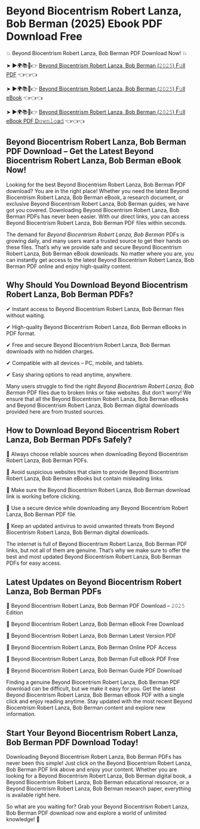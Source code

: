 # Beyond Biocentrism Robert Lanza, Bob Berman (2025) Ebook PDF Download Free

💥 Beyond Biocentrism Robert Lanza, Bob Berman PDF Download Now! 💥

➤ ►🌍📚📱👉 [Beyond Biocentrism Robert Lanza, Bob Berman (𝟸𝟶𝟸𝟻) F𝚞ll PDF](https://getpdf.xyz/beyond-biocentrism-robert-lanza-bob-berman) 👈👈👈


➤ ►🌍📚📱👉 [Beyond Biocentrism Robert Lanza, Bob Berman (𝟸𝟶𝟸𝟻) F𝚞ll eBook](https://getpdf.xyz/beyond-biocentrism-robert-lanza-bob-berman) 👈👈👈


➤ ►🌍📚📱👉 [Beyond Biocentrism Robert Lanza, Bob Berman (𝟸𝟶𝟸𝟻) F𝚞ll eBook PDF D𝚘𝚠𝚗𝚕𝚘a𝚍](https://getpdf.xyz/beyond-biocentrism-robert-lanza-bob-berman) 👈👈👈


## Beyond Biocentrism Robert Lanza, Bob Berman PDF Download – Get the Latest Beyond Biocentrism Robert Lanza, Bob Berman eBook Now!

Looking for the best Beyond Biocentrism Robert Lanza, Bob Berman PDF download? You are in the right place! Whether you need the latest Beyond Biocentrism Robert Lanza, Bob Berman eBook, a research document, or exclusive Beyond Biocentrism Robert Lanza, Bob Berman guides, we have got you covered. Downloading Beyond Biocentrism Robert Lanza, Bob Berman PDFs has never been easier. With our direct links, you can access Beyond Biocentrism Robert Lanza, Bob Berman PDF files within seconds.

The demand for *Beyond Biocentrism Robert Lanza, Bob Berman* PDFs is growing daily, and many users want a trusted source to get their hands on these files. That’s why we provide safe and secure Beyond Biocentrism Robert Lanza, Bob Berman eBook downloads. No matter where you are, you can instantly get access to the latest Beyond Biocentrism Robert Lanza, Bob Berman PDF online and enjoy high-quality content.

## Why Should You Download Beyond Biocentrism Robert Lanza, Bob Berman PDFs?

✔ Instant access to Beyond Biocentrism Robert Lanza, Bob Berman files without waiting.

✔ High-quality Beyond Biocentrism Robert Lanza, Bob Berman eBooks in PDF format.

✔ Free and secure Beyond Biocentrism Robert Lanza, Bob Berman downloads with no hidden charges.

✔ Compatible with all devices – PC, mobile, and tablets.

✔ Easy sharing options to read anytime, anywhere.

Many users struggle to find the right *Beyond Biocentrism Robert Lanza, Bob Berman* PDF files due to broken links or fake websites. But don’t worry! We ensure that all the Beyond Biocentrism Robert Lanza, Bob Berman eBooks and Beyond Biocentrism Robert Lanza, Bob Berman digital downloads provided here are from trusted sources.

## How to Download Beyond Biocentrism Robert Lanza, Bob Berman PDFs Safely?

📌 Always choose reliable sources when downloading Beyond Biocentrism Robert Lanza, Bob Berman PDFs.

📌 Avoid suspicious websites that claim to provide Beyond Biocentrism Robert Lanza, Bob Berman eBooks but contain misleading links.

📌 Make sure the Beyond Biocentrism Robert Lanza, Bob Berman download link is working before clicking.

📌 Use a secure device while downloading any Beyond Biocentrism Robert Lanza, Bob Berman PDF file.

📌 Keep an updated antivirus to avoid unwanted threats from Beyond Biocentrism Robert Lanza, Bob Berman digital downloads.

The internet is full of Beyond Biocentrism Robert Lanza, Bob Berman PDF links, but not all of them are genuine. That’s why we make sure to offer the best and most updated Beyond Biocentrism Robert Lanza, Bob Berman PDFs for easy access.

## Latest Updates on Beyond Biocentrism Robert Lanza, Bob Berman PDFs

🔹 Beyond Biocentrism Robert Lanza, Bob Berman PDF Download – 𝟸𝟶𝟸𝟻 Edition

🔹 Beyond Biocentrism Robert Lanza, Bob Berman eBook Free Download

🔹 Beyond Biocentrism Robert Lanza, Bob Berman Latest Version PDF

🔹 Beyond Biocentrism Robert Lanza, Bob Berman Online PDF Access

🔹 Beyond Biocentrism Robert Lanza, Bob Berman Full eBook PDF Free

🔹 Beyond Biocentrism Robert Lanza, Bob Berman Guide PDF Download

Finding a genuine Beyond Biocentrism Robert Lanza, Bob Berman PDF download can be difficult, but we make it easy for you. Get the latest Beyond Biocentrism Robert Lanza, Bob Berman eBook PDF with a single click and enjoy reading anytime. Stay updated with the most recent Beyond Biocentrism Robert Lanza, Bob Berman content and explore new information.

## Start Your Beyond Biocentrism Robert Lanza, Bob Berman PDF Download Today!

Downloading Beyond Biocentrism Robert Lanza, Bob Berman PDFs has never been this simple! Just click on the Beyond Biocentrism Robert Lanza, Bob Berman PDF link above and enjoy your content. Whether you are looking for a Beyond Biocentrism Robert Lanza, Bob Berman digital book, a Beyond Biocentrism Robert Lanza, Bob Berman educational resource, or a Beyond Biocentrism Robert Lanza, Bob Berman research paper, everything is available right here.

So what are you waiting for? Grab your Beyond Biocentrism Robert Lanza, Bob Berman PDF download now and explore a world of unlimited knowledge! 🚀